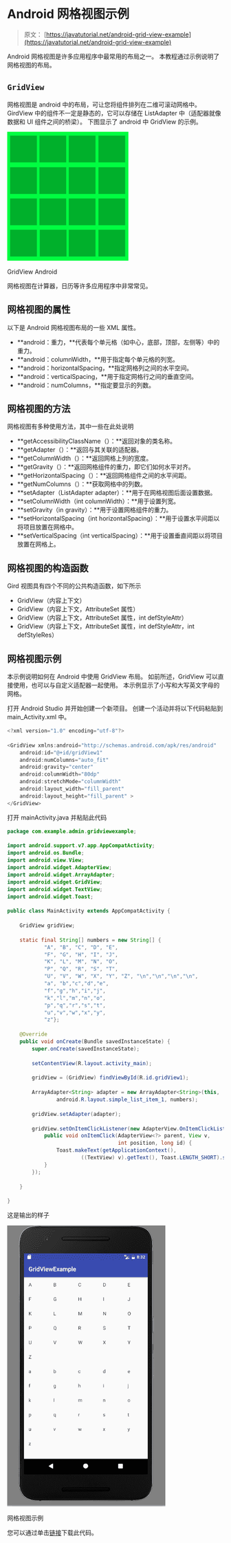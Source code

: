 # Android 网格视图示例

> 原文： [https://javatutorial.net/android-grid-view-example](https://javatutorial.net/android-grid-view-example)

Android 网格视图是许多应用程序中最常用的布局之一。 本教程通过示例说明了网格视图的布局。

## `GridView`

网格视图是 android 中的布局，可让您将组件排列在二维可滚动网格中。 GirdView 中的组件不一定是静态的，它可以存储在 ListAdapter 中（适配器就像数据和 UI 组件之间的桥梁）。 下图显示了 android 中 GridView 的示例。

![GridViewAndroid](img/cf1c12aa09d00f430da6952ff9edf034.jpg)

GridView Android

网格视图在计算器，日历等许多应用程序中非常常见。

## 网格视图的属性

以下是 Android 网格视图布局的一些 XML 属性。

*   **android：重力，**代表每个单元格（如中心，底部，顶部，左侧等）中的重力。
*   **android：columnWidth，**用于指定每个单元格的列宽。
*   **android：horizo​​ntalSpacing，**指定网格列之间的水平空间。
*   **android：verticalSpacing，**用于指定网格行之间的垂直空间。
*   **android：numColumns，**指定要显示的列数。

## 网格视图的方法

网格视图有多种使用方法，其中一些在此处说明

*   **getAccessibilityClassName（）：**返回对象的类名称。
*   **getAdapter（）：**返回与其关联的适配器。
*   **getColumnWidth（）：**返回网格上列的宽度。
*   **getGravity（）：**返回网格组件的重力，即它们如何水平对齐。
*   **getHorizo​​ntalSpacing（）：**返回网格组件之间的水平间距。
*   **getNumColumns（）：**获取网格中的列数。
*   **setAdapter（ListAdapter adapter）：**用于在网格视图后面设置数据。
*   **setColumnWidth（int columnWidth）：**用于设置列宽。
*   **setGravity（in gravity）：**用于设置网格组件的重力。
*   **setHorizo​​ntalSpacing（int horizo​​ntalSpacing）：**用于设置水平间距以将项目放置在网格中。
*   **setVerticalSpacing（int verticalSpacing）：**用于设置垂直间距以将项目放置在网格上。

## 网格视图的构造函数

Gird 视图具有四个不同的公共构造函数，如下所示

*   GridView（内容上下文）
*   GridView（内容上下文，AttributeSet 属性）
*   GridView（内容上下文，AttributeSet 属性，int defStyleAttr）
*   GridView（内容上下文，AttributeSet 属性，int defStyleAttr，int defStyleRes）

## 网格视图示例

本示例说明如何在 Android 中使用 GridView 布局。 如前所述，GridView 可以直接使用，也可以与自定义适配器一起使用。 本示例显示了小写和大写英文字母的网格。

打开 Android Studio 并开始创建一个新项目。 创建一个活动并将以下代码粘贴到 main_Activity.xml 中。

```java
<?xml version="1.0" encoding="utf-8"?>

<GridView xmlns:android="http://schemas.android.com/apk/res/android"
    android:id="@+id/gridView1"
    android:numColumns="auto_fit"
    android:gravity="center"
    android:columnWidth="80dp"
    android:stretchMode="columnWidth"
    android:layout_width="fill_parent"
    android:layout_height="fill_parent" >
</GridView>
```

打开 mainActivity.java 并粘贴此代码

```java
package com.example.admin.gridviewexample;

import android.support.v7.app.AppCompatActivity;
import android.os.Bundle;
import android.view.View;
import android.widget.AdapterView;
import android.widget.ArrayAdapter;
import android.widget.GridView;
import android.widget.TextView;
import android.widget.Toast;

public class MainActivity extends AppCompatActivity {

    GridView gridView;

    static final String[] numbers = new String[] {
            "A", "B", "C", "D", "E",
            "F", "G", "H", "I", "J",
            "K", "L", "M", "N", "O",
            "P", "Q", "R", "S", "T",
            "U", "V", "W", "X", "Y", "Z", "\n","\n","\n","\n",
            "a", "b","c","d","e",
            "f","g","h","i","j",
            "k","l","m","n","o",
            "p","q","r","s","t",
            "u","v","w","x","y",
            "z"};

    @Override
    public void onCreate(Bundle savedInstanceState) {
        super.onCreate(savedInstanceState);

        setContentView(R.layout.activity_main);

        gridView = (GridView) findViewById(R.id.gridView1);

        ArrayAdapter<String> adapter = new ArrayAdapter<String>(this,
                android.R.layout.simple_list_item_1, numbers);

        gridView.setAdapter(adapter);

        gridView.setOnItemClickListener(new AdapterView.OnItemClickListener() {
            public void onItemClick(AdapterView<?> parent, View v,
                                    int position, long id) {
                Toast.makeText(getApplicationContext(),
                        ((TextView) v).getText(), Toast.LENGTH_SHORT).show();
            }
        });

    }

}

```

这是输出的样子

![grid view example](img/7181d897d1b7880b2b90e4403fd5af29.jpg)

网格视图示例

您可以通过单击[链接](https://github.com/JavaTutorialNetwork/Tutorials/blob/master/GridViewExample.rar)下载此代码。